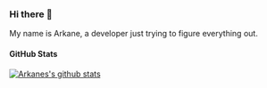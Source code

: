 ### Hi there 👋
My name is Arkane, a developer just trying to figure everything out.

#### GitHub Stats
[![Arkanes's github stats](https://github-readme-stats.vercel.app/api?username=ArkaneOnline)](https://github.com/anuraghazra/github-readme-stats)

<!--
**ArkaneOnline/ArkaneOnline** is a ✨ _special_ ✨ repository because its `README.md` (this file) appears on your GitHub profile.

Here are some ideas to get you started:

- 🔭 I’m currently working on ...
- 🌱 I’m currently learning ...
- 👯 I’m looking to collaborate on ...
- 🤔 I’m looking for help with ...
- 💬 Ask me about ...
- 📫 How to reach me: ...
- 😄 Pronouns: ...
- ⚡ Fun fact: ...
-->
